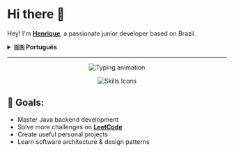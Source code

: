 <h1>Hi there 👋 </h1> 

Hey! I'm [**Henrique**](mailto:henriquelsilva911@gmail.com), a passionate junior developer based on Brazil.

<details>
  <summary><strong>🇧🇷 Português</strong></summary>

  Fala aí! Me chamo  [**Henrique**](mailto:henriquelsilva911@gmail.com), sou um desenvolvedor backend júnior do Brasil.

</details>

---

<p align="center">
  <img src="https://readme-typing-svg.demolab.com?font=Fira+Code&size=28&pause=2000&color=0D90F2&center=true&width=600&lines=Junior+Backend+Developer;Java+Student;Tech+Enthusiast+Problem+Solver" alt="Typing animation" />
</p>

<p align="center">
  <img src="https://skillicons.dev/icons?i=java,sqlite,git,github,bash,vscode,arch,spring" alt="Skills Icons" />
</p>

<h2>🎯 Goals: </h2>

<ul>
  <li> Master Java backend development</li>
  <li> Solve more challenges on <a href="https://leetcode.com/lemavoos" target="_blank"><strong>LeetCode</strong></a></li>
  <li> Create useful personal projects</li>
  <li> Learn software architecture & design patterns</li>
</ul>
